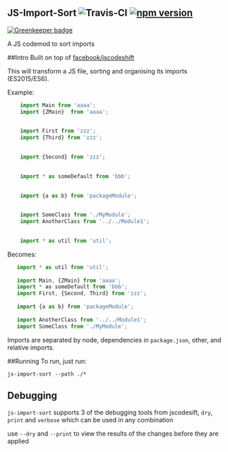 JS-Import-Sort  ![Travis-CI](https://travis-ci.org/Amwam/js-import-sort.svg?branch=master) [![npm version](https://badge.fury.io/js/js-import-sort.svg)](https://badge.fury.io/js/js-import-sort)
---

[![Greenkeeper badge](https://badges.greenkeeper.io/Amwam/js-import-sort.svg)](https://greenkeeper.io/)

A JS codemod to sort imports

##Intro
Built on top of [facebook/jscodeshift](https://github.com/facebook/jscodeshift)

This will transform a JS file, sorting and organising its imports (ES2015/ES6).

Example:

```javascript
    import Main from 'aaaa';
    import {ZMain}  from 'aaaa';
       

    import First from 'zzz';
    import {Third} from 'zzz';
    

    import {Second} from 'zzz';
    

    import * as someDefault from 'bbb';
    

    import {a as b} from 'packageModule';
    

    import SomeClass from './MyModule';
    import AnotherClass from '../../Module1';
    

    import * as util from 'util';
```

Becomes:
 
```javascript
   import * as util from 'util';
   
   import Main, {ZMain} from 'aaaa';
   import * as someDefault from 'bbb';
   import First, {Second, Third} from 'zzz';
   
   import {a as b} from 'packageModule';
   
   import AnotherClass from '../../Module1';
   import SomeClass from './MyModule';
```

Imports are separated by node, dependencies in `package.json`, other, and relative imports.
 
##Running
To run, just run:

    js-import-sort --path ./*

## Debugging
`js-import-sort` supports 3 of the debugging tools from jscodesift, `dry`, `print` and `verbose` which can be used in any combination

use `--dry` and `--print` to view the results of the changes before they are applied

